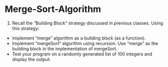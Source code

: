 # Merge-Sort-Algorithm

1. Recall the “Building Block” strategy discussed in previous classes. Using this strategy:
- Implement “merge” algorithm as a building block (as a function).
- Implement “mergeSort” algorithm using recursion. Use “merge” as the building block in the implementation of mergeSort.
- Test your program on a randomly generated list of 100 integers and display the output.
